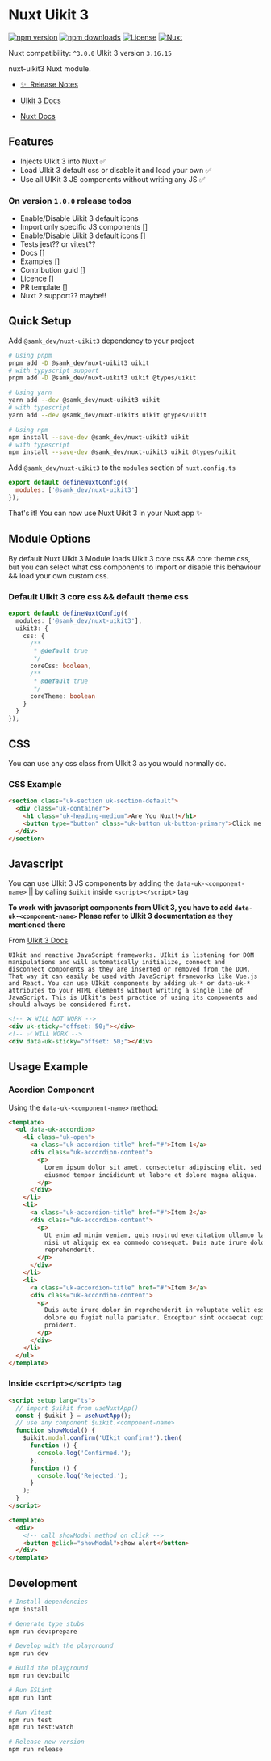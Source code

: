 # Nuxt Uikit 3

[![npm version][npm-version-src]][npm-version-href]
[![npm downloads][npm-downloads-src]][npm-downloads-href]
[![License][license-src]][license-href]
[![Nuxt][nuxt-src]][nuxt-href]

Nuxt compatibility: `^3.0.0`
UIkit 3 version `3.16.15`

nuxt-uikit3 Nuxt module.

- [✨ &nbsp;Release Notes](/CHANGELOG.md)
  <!-- - [🏀 Online playground](https://stackblitz.com/github/your-org/nuxt-uikit3?file=playground%2Fapp.vue) -->
  <!-- - [📖 &nbsp;Documentation](https://example.com) -->

- [UIkit 3 Docs](https://getuikit.com/docs/introduction)
- [Nuxt Docs](https://nuxt.com/docs/getting-started/introduction)

## Features

- Injects UIkit 3 into Nuxt ✅
- Load UIkit 3 default css or disable it and load your own ✅
- Use all UIKit 3 JS components without writing any JS ✅

### On version `1.0.0` release **todos**

- Enable/Disable Uikit 3 default icons
- Import only specific JS components []
- Enable/Disable Uikit 3 default icons []
- Tests jest?? or vitest??
- Docs []
- Examples []
- Contribution guid []
- Licence []
- PR template []
- Nuxt 2 support?? maybe!!

## Quick Setup

Add `@samk_dev/nuxt-uikit3` dependency to your project

```bash
# Using pnpm
pnpm add -D @samk_dev/nuxt-uikit3 uikit
# with typyscript support
pnpm add -D @samk_dev/nuxt-uikit3 uikit @types/uikit

# Using yarn
yarn add --dev @samk_dev/nuxt-uikit3 uikit
# with typescript
yarn add --dev @samk_dev/nuxt-uikit3 uikit @types/uikit

# Using npm
npm install --save-dev @samk_dev/nuxt-uikit3 uikit
# with typescript
npm install --save-dev @samk_dev/nuxt-uikit3 uikit @types/uikit
```

Add `@samk_dev/nuxt-uikit3` to the `modules` section of `nuxt.config.ts`

```js
export default defineNuxtConfig({
  modules: ['@samk_dev/nuxt-uikit3']
});
```

That's it! You can now use Nuxt Uikit 3 in your Nuxt app ✨

## Module Options

By default Nuxt UIkit 3 Module loads UIkit 3 core css && core theme css, but you can select what css components to import or disable this behaviour && load your own custom css.

### Default UIkit 3 core css && default theme css

```ts
export default defineNuxtConfig({
  modules: ['@samk_dev/nuxt-uikit3'],
  uikit3: {
    css: {
      /**
       * @default true
       */
      coreCss: boolean,
      /**
       * @default true
       */
      coreTheme: boolean
    }
  }
});
```

## CSS

You can use any css class from UIkit 3 as you would normally do.

### CSS Example

```html
<section class="uk-section uk-section-default">
  <div class="uk-container">
    <h1 class="uk-heading-medium">Are You Nuxt!</h1>
    <button type="button" class="uk-button uk-button-primary">Click me!</button>
  </div>
</section>
```

## Javascript

You can use UIkit 3 JS components by adding the `data-uk-<component-name>` || by calling `$uikit` inside `<script></script>` tag

**To work with javascript components from UIkit 3, you have to add `data-uk-<component-name>`
Please refer to UIkit 3 documentation as they mentioned there**

From [UIkit 3 Docs](https://getuikit.com/docs/javascript)

`UIkit and reactive JavaScript frameworks. UIkit is listening for DOM manipulations and will automatically initialize, connect and disconnect components as they are inserted or removed from the DOM. That way it can easily be used with JavaScript frameworks like Vue.js and React. You can use UIkit components by adding uk-* or data-uk-* attributes to your HTML elements without writing a single line of JavaScript. This is UIkit's best practice of using its components and should always be considered first.`

```html
<!-- ❌ WILL NOT WORK -->
<div uk-sticky="offset: 50;"></div>
<!-- ✅ WILL WORK -->
<div data-uk-sticky="offset: 50;"></div>
```

## Usage Example

### Acordion Component

Using the `data-uk-<component-name>` method:

```html
<template>
  <ul data-uk-accordion>
    <li class="uk-open">
      <a class="uk-accordion-title" href="#">Item 1</a>
      <div class="uk-accordion-content">
        <p>
          Lorem ipsum dolor sit amet, consectetur adipiscing elit, sed do
          eiusmod tempor incididunt ut labore et dolore magna aliqua.
        </p>
      </div>
    </li>
    <li>
      <a class="uk-accordion-title" href="#">Item 2</a>
      <div class="uk-accordion-content">
        <p>
          Ut enim ad minim veniam, quis nostrud exercitation ullamco laboris
          nisi ut aliquip ex ea commodo consequat. Duis aute irure dolor
          reprehenderit.
        </p>
      </div>
    </li>
    <li>
      <a class="uk-accordion-title" href="#">Item 3</a>
      <div class="uk-accordion-content">
        <p>
          Duis aute irure dolor in reprehenderit in voluptate velit esse cillum
          dolore eu fugiat nulla pariatur. Excepteur sint occaecat cupidatat
          proident.
        </p>
      </div>
    </li>
  </ul>
</template>
```

### Inside `<script></script>` tag

```html
<script setup lang="ts">
  // import $uikit from useNuxtApp()
  const { $uikit } = useNuxtApp();
  // use any component $uikit.<component-name>
  function showModal() {
    $uikit.modal.confirm('UIkit confirm!').then(
      function () {
        console.log('Confirmed.');
      },
      function () {
        console.log('Rejected.');
      }
    );
  }
</script>

<template>
  <div>
    <!-- call showModal method on click -->
    <button @click="showModal">show alert</button>
  </div>
</template>
```

## Development

```bash
# Install dependencies
npm install

# Generate type stubs
npm run dev:prepare

# Develop with the playground
npm run dev

# Build the playground
npm run dev:build

# Run ESLint
npm run lint

# Run Vitest
npm run test
npm run test:watch

# Release new version
npm run release
```

<!-- Badges -->

[npm-version-src]: https://img.shields.io/npm/v/nuxt-uikit3/latest.svg?style=flat&colorA=18181B&colorB=28CF8D
[npm-version-href]: https://npmjs.com/package/nuxt-uikit3
[npm-downloads-src]: https://img.shields.io/npm/dm/nuxt-uikit3.svg?style=flat&colorA=18181B&colorB=28CF8D
[npm-downloads-href]: https://npmjs.com/package/nuxt-uikit3
[license-src]: https://img.shields.io/npm/l/nuxt-uikit3.svg?style=flat&colorA=18181B&colorB=28CF8D
[license-href]: https://npmjs.com/package/nuxt-uikit3
[nuxt-src]: https://img.shields.io/badge/Nuxt-18181B?logo=nuxt.js
[nuxt-href]: https://nuxt.com
